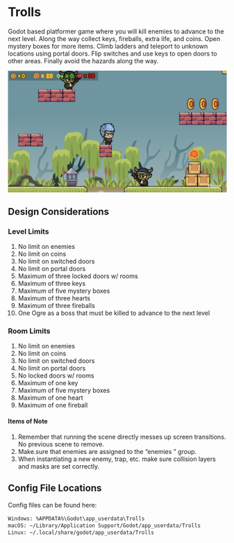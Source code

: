 # Trolls
Godot based platformer game where you will kill enemies to advance to the next level. Along the way collect keys, fireballs, extra life, and coins. Open mystery boxes for more items. Climb ladders and teleport to unknown locations using portal doors. Flip switches and use keys to open doors to other areas. Finally avoid the hazards along the way.

![Level 1 Screenhot](/screenshot.png)

## Design Considerations
### Level Limits

1. No limit on enemies
2. No limit on coins
3. No limit on switched doors
4. No limit on portal doors
5. Maximum of three locked doors w/ rooms
6. Maximum of three keys
7. Maximum of five mystery boxes
8. Maximum of three hearts
9. Maximum of three fireballs
10. One Ogre as a boss that must be killed to advance to the next level

### Room Limits
1. No limit on enemies
2. No limit on coins
3. No limit on switched doors
4. No limit on portal doors
5. No locked doors w/ rooms
6. Maximum of one key
7. Maximum of five mystery boxes
8. Maximum of one heart
9. Maximum of one fireball

#### Items of Note
1. Remember that running the scene directly messes up screen transitions. No previous scene to remove.
2. Make.sure that enemies are assigned to the “enemies ” group.
3. When instantiating a new enemy, trap, etc. make sure collision layers and masks are set correctly.

## Config File Locations
Config files can be found here:

	Windows: %APPDATA%\Godot\app_userdata\Trolls  
	macOS: ~/Library/Application Support/Godot/app_userdata/Trolls  
	Linux: ~/.local/share/godot/app_userdata/Trolls
